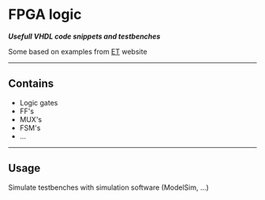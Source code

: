 # FPGA logic

***Usefull VHDL code snippets and testbenches***

Some based on examples from [ET](https://electronicstopper.blogspot.com) website

---

## Contains

* Logic gates
* FF's
* MUX's
* FSM's
* ...

---

## Usage

Simulate testbenches with simulation software (ModelSim, ...)

